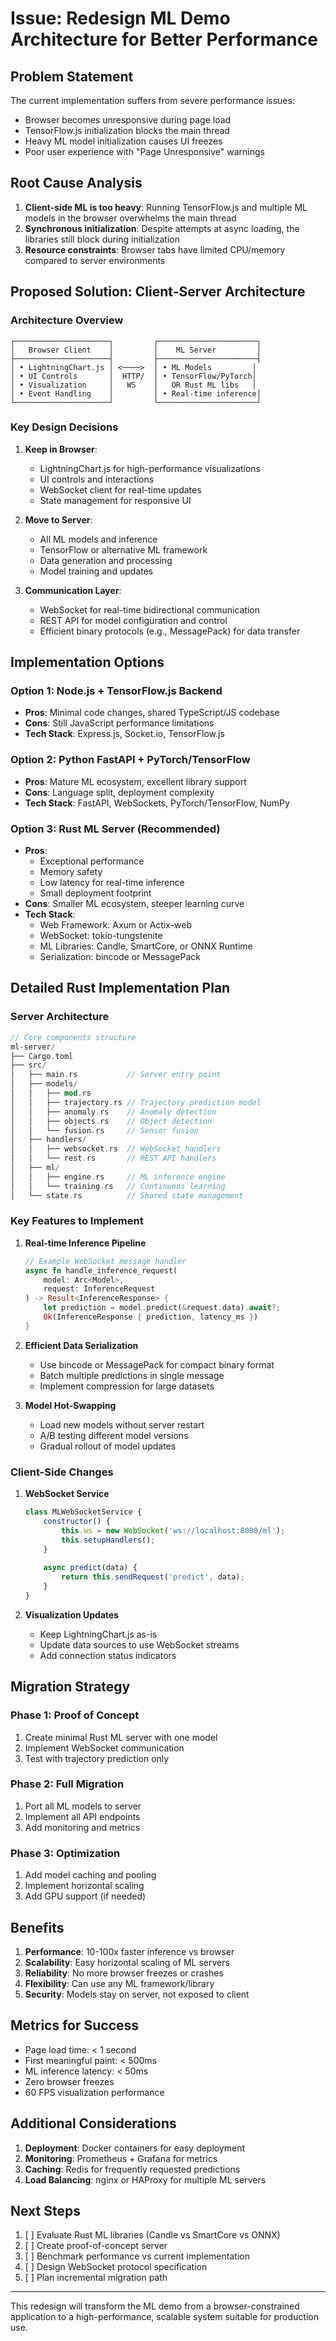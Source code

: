# Issue: Redesign ML Demo Architecture for Better Performance

## Problem Statement

The current implementation suffers from severe performance issues:
- Browser becomes unresponsive during page load
- TensorFlow.js initialization blocks the main thread
- Heavy ML model initialization causes UI freezes
- Poor user experience with "Page Unresponsive" warnings

## Root Cause Analysis

1. **Client-side ML is too heavy**: Running TensorFlow.js and multiple ML models in the browser overwhelms the main thread
2. **Synchronous initialization**: Despite attempts at async loading, the libraries still block during initialization
3. **Resource constraints**: Browser tabs have limited CPU/memory compared to server environments

## Proposed Solution: Client-Server Architecture

### Architecture Overview

```
┌─────────────────────┐         ┌──────────────────────┐
│   Browser Client    │         │    ML Server         │
├─────────────────────┤         ├──────────────────────┤
│ • LightningChart.js │ <────>  │ • ML Models         │
│ • UI Controls       │  HTTP/  │ • TensorFlow/PyTorch│
│ • Visualization     │   WS    │   OR Rust ML libs   │
│ • Event Handling    │         │ • Real-time inference│
└─────────────────────┘         └──────────────────────┘
```

### Key Design Decisions

1. **Keep in Browser**:
   - LightningChart.js for high-performance visualizations
   - UI controls and interactions
   - WebSocket client for real-time updates
   - State management for responsive UI

2. **Move to Server**:
   - All ML models and inference
   - TensorFlow or alternative ML framework
   - Data generation and processing
   - Model training and updates

3. **Communication Layer**:
   - WebSocket for real-time bidirectional communication
   - REST API for model configuration and control
   - Efficient binary protocols (e.g., MessagePack) for data transfer

## Implementation Options

### Option 1: Node.js + TensorFlow.js Backend
- **Pros**: Minimal code changes, shared TypeScript/JS codebase
- **Cons**: Still JavaScript performance limitations
- **Tech Stack**: Express.js, Socket.io, TensorFlow.js

### Option 2: Python FastAPI + PyTorch/TensorFlow
- **Pros**: Mature ML ecosystem, excellent library support
- **Cons**: Language split, deployment complexity
- **Tech Stack**: FastAPI, WebSockets, PyTorch/TensorFlow, NumPy

### Option 3: Rust ML Server (Recommended)
- **Pros**: 
  - Exceptional performance
  - Memory safety
  - Low latency for real-time inference
  - Small deployment footprint
- **Cons**: Smaller ML ecosystem, steeper learning curve
- **Tech Stack**: 
  - Web Framework: Axum or Actix-web
  - WebSocket: tokio-tungstenite
  - ML Libraries: Candle, SmartCore, or ONNX Runtime
  - Serialization: bincode or MessagePack

## Detailed Rust Implementation Plan

### Server Architecture

```rust
// Core components structure
ml-server/
├── Cargo.toml
├── src/
│   ├── main.rs           // Server entry point
│   ├── models/
│   │   ├── mod.rs
│   │   ├── trajectory.rs // Trajectory prediction model
│   │   ├── anomaly.rs    // Anomaly detection
│   │   ├── objects.rs    // Object detection
│   │   └── fusion.rs     // Sensor fusion
│   ├── handlers/
│   │   ├── websocket.rs  // WebSocket handlers
│   │   └── rest.rs       // REST API handlers
│   ├── ml/
│   │   ├── engine.rs     // ML inference engine
│   │   └── training.rs   // Continuous learning
│   └── state.rs          // Shared state management
```

### Key Features to Implement

1. **Real-time Inference Pipeline**
   ```rust
   // Example WebSocket message handler
   async fn handle_inference_request(
       model: Arc<Model>,
       request: InferenceRequest
   ) -> Result<InferenceResponse> {
       let prediction = model.predict(&request.data).await?;
       Ok(InferenceResponse { prediction, latency_ms })
   }
   ```

2. **Efficient Data Serialization**
   - Use bincode or MessagePack for compact binary format
   - Batch multiple predictions in single message
   - Implement compression for large datasets

3. **Model Hot-Swapping**
   - Load new models without server restart
   - A/B testing different model versions
   - Gradual rollout of model updates

### Client-Side Changes

1. **WebSocket Service**
   ```javascript
   class MLWebSocketService {
       constructor() {
           this.ws = new WebSocket('ws://localhost:8080/ml');
           this.setupHandlers();
       }
       
       async predict(data) {
           return this.sendRequest('predict', data);
       }
   }
   ```

2. **Visualization Updates**
   - Keep LightningChart.js as-is
   - Update data sources to use WebSocket streams
   - Add connection status indicators

## Migration Strategy

### Phase 1: Proof of Concept
1. Create minimal Rust ML server with one model
2. Implement WebSocket communication
3. Test with trajectory prediction only

### Phase 2: Full Migration
1. Port all ML models to server
2. Implement all API endpoints
3. Add monitoring and metrics

### Phase 3: Optimization
1. Add model caching and pooling
2. Implement horizontal scaling
3. Add GPU support (if needed)

## Benefits

1. **Performance**: 10-100x faster inference vs browser
2. **Scalability**: Easy horizontal scaling of ML servers
3. **Reliability**: No more browser freezes or crashes
4. **Flexibility**: Can use any ML framework/library
5. **Security**: Models stay on server, not exposed to client

## Metrics for Success

- Page load time: < 1 second
- First meaningful paint: < 500ms
- ML inference latency: < 50ms
- Zero browser freezes
- 60 FPS visualization performance

## Additional Considerations

1. **Deployment**: Docker containers for easy deployment
2. **Monitoring**: Prometheus + Grafana for metrics
3. **Caching**: Redis for frequently requested predictions
4. **Load Balancing**: nginx or HAProxy for multiple ML servers

## Next Steps

1. [ ] Evaluate Rust ML libraries (Candle vs SmartCore vs ONNX)
2. [ ] Create proof-of-concept server
3. [ ] Benchmark performance vs current implementation
4. [ ] Design WebSocket protocol specification
5. [ ] Plan incremental migration path

---

This redesign will transform the ML demo from a browser-constrained application to a high-performance, scalable system suitable for production use.